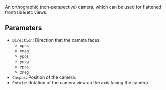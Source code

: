An orthographic (non-perspective) camera, which can be used for flattened front/side/etc views.

## Parameters

* `Direction`: Direction that the camera faces.
  * `xpos`
  * `xneg`
  * `ypos`
  * `yneg`
  * `zpos`
  * `zneg`
* `Campos`: Position of the camera.
* `Rotate`: Rotation of the camera view on the axis facing the camera.